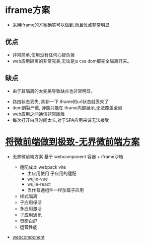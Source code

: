 # iframe方案

- 采用iframe的方案确实可以做到,而且优点非常明显

## 优点

- 非常简单,使用没有任何心智负担
- web应用隔离的非常完美,无论是js css dom都完全隔离开来。

## 缺点

- 由于其隔离的太完美导致缺点也非常明显。

* 路由状态丢失, 刷新一下 iframe的url状态就丢失了
* dom割裂严重, 弹窗只能在 iframe内部展示,无法覆盖全局
* web应用之间通信非常困难
* 每次打开白屏时间太长,对于SPA应用来说无法接受


# [将微前端做到极致-无界微前端方案](https://juejin.cn/post/7125646119727529992)
* 无界微前端方案 基于 webcomponent 容器 + iframe沙箱
    - 适配成本  webpack vite
        - 主应用使用  子应用的适配
        - wujie-vue
        - wujie-react
        - 当作普通组件一样加载子应用
    - 样式隔离
    - 子应用保活 
    - 多应用激活
    - 子应用通讯
    - 页面白屏
    - 运营性能



* [webcomponent](https://developer.mozilla.org/zh-CN/docs/Web/API/Web_components)      